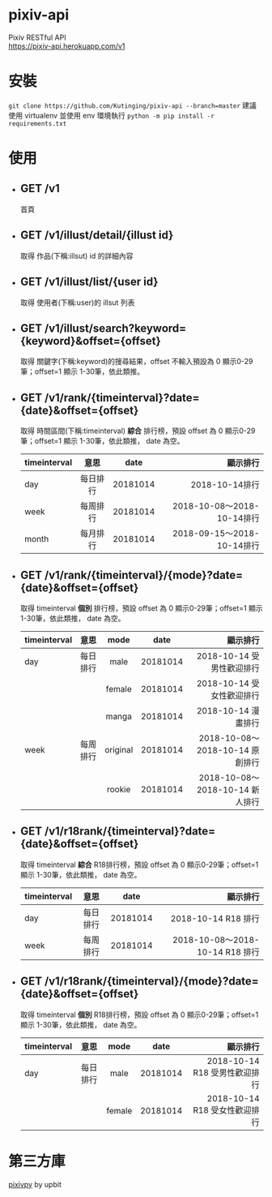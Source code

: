 # pixiv-api
Pixiv RESTful API  
https://pixiv-api.herokuapp.com/v1
# 安裝
`git clone https://github.com/Kutinging/pixiv-api --branch=master`
建議使用 virtualenv 並使用 env 環境執行
`python -m pip install -r requirements.txt`

# 使用
- ## GET /v1
   首頁
- ## GET /v1/illust/detail/{illust id}
   取得 作品(下稱:illsut) id 的詳細內容
- ## GET /v1/illust/list/{user id}
   取得 使用者(下稱:user)的 illsut 列表
- ## GET /v1/illust/search?keyword={keyword}&offset={offset}
   取得 關鍵字(下稱:keyword)的搜尋結果，offset 不輸入預設為 0 顯示0-29筆；offset=1 顯示 1-30筆，依此類推。
- ## GET /v1/rank/{timeinterval}?date={date}&offset={offset}
   取得 時間區間(下稱:timeinterval) **綜合** 排行榜，預設 offset 為 0 顯示0-29筆；offset=1 顯示 1-30筆，依此類推， date 為空。
   
  | timeinterval   |      意思      |date     |顯示排行         |
  |----------      |:-------------: |:------: |-------:        |
  | day            | 每日排行        |20181014 |2018-10-14排行|
  | week           | 每周排行        |20181014 |2018-10-08～2018-10-14排行|
  | month          | 每月排行        |20181014|2018-09-15～2018-10-14排行|
  
- ## GET /v1/rank/{timeinterval}/{mode}?date={date}&offset={offset}
   取得 timeinterval **個別** 排行榜，預設 offset 為 0 顯示0-29筆；offset=1 顯示 1-30筆，依此類推， date 為空。
  
  | timeinterval   |      意思      |mode|date     |顯示排行         |
  |----------      |:-------------: |:-:|:------: |-------:        |
  | day            | 每日排行        |male|20181014 |2018-10-14 受男性歡迎排行|
  |                |                |female|20181014|2018-10-14 受女性歡迎排行|
  |                |                |manga|20181014|2018-10-14 漫畫排行|
  | week           | 每周排行        |original|20181014 |2018-10-08～2018-10-14 原創排行|
  |                |                |rookie|20181014 |2018-10-08～2018-10-14 新人排行|
 - ## GET /v1/r18rank/{timeinterval}?date={date}&offset={offset}
   取得 timeinterval **綜合** R18排行榜，預設 offset 為 0 顯示0-29筆；offset=1 顯示 1-30筆，依此類推， date 為空。
   
   | timeinterval   |      意思      |date     |顯示排行         |
   |----------      |:-------------: |:------: |-------:        |
   | day            | 每日排行        |20181014 |2018-10-14 R18 排行|
   | week           | 每周排行        |20181014 |2018-10-08～2018-10-14 R18 排行|
  
- ## GET /v1/r18rank/{timeinterval}/{mode}?date={date}&offset={offset}
   取得 timeinterval **個別** R18排行榜，預設 offset 為 0 顯示0-29筆；offset=1 顯示 1-30筆，依此類推， date 為空。
  
  | timeinterval   |      意思      |mode|date     |顯示排行         |
  |----------      |:-------------: |:-:|:------: |-------:        |
  | day            | 每日排行        |male|20181014 |2018-10-14 R18 受男性歡迎排行|
  |                |                |female|20181014|2018-10-14 R18 受女性歡迎排行|
# 第三方庫
[pixivpy](https://github.com/upbit/pixivpy) by upbit
